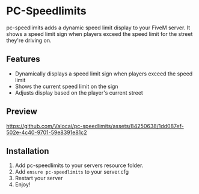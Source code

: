 # PC-Speedlimits

pc-speedlimits adds a dynamic speed limit display to your FiveM server. It shows a speed limit sign when players exceed the speed limit for the street they're driving on.

## Features

- Dynamically displays a speed limit sign when players exceed the speed limit
- Shows the current speed limit on the sign
- Adjusts display based on the player's current street

## Preview
https://github.com/Valocai/pc-speedlimits/assets/84250638/1dd087ef-502e-4c40-9701-59e8391e81c2

## Installation

1. Add pc-speedlimits to your servers resource folder.
2. Add `ensure pc-speedlimits` to your server.cfg
3. Restart your server
4. Enjoy!
